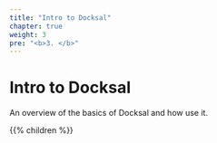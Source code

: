 ```yaml
---
title: "Intro to Docksal"
chapter: true
weight: 3
pre: "<b>3. </b>"
---
```


# Intro to Docksal

An overview of the basics of Docksal and how use it.

{{% children %}}
